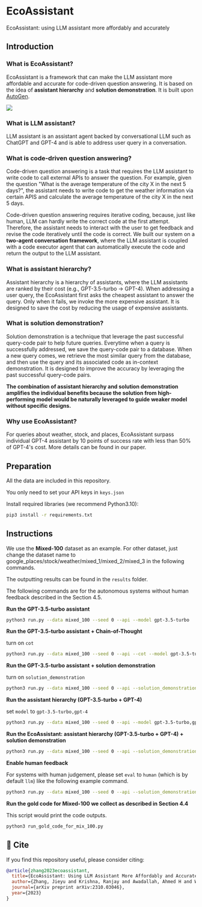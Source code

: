 # EcoAssistant

EcoAssistant: using LLM assistant more affordably and accurately


## Introduction

### What is EcoAssistant?

EcoAssistant is a framework that can make the LLM assistant more affordable and accurate for code-driven question answering. It is based on the idea of **assistant hierarchy** and **solution demonstration**.
It is built upon [AutoGen](https://github.com/microsoft/autogen).

![](https://github.com/JieyuZ2/EcoAssistant/blob/main/assets/system.png?raw=true)

### What is LLM assistant?

LLM assistant is an assistant agent backed by conversational LLM such as ChatGPT and GPT-4 and is able to address user query in a conversation.

### What is code-driven question answering?

Code-driven question answering is a task that requires the LLM assistant to write code to call external APIs to answer the question. 
For example, given the question "What is the average temperature of the city X in the next 5 days?", the assistant needs to write code to get the weather information via certain APIS and calculate the average temperature of the city X in the next 5 days.

Code-driven question answering requires iterative coding, because, just like human, LLM can hardly write the correct code at the first attempt.
Therefore, the assistant needs to interact with the user to get feedback and revise the code iteratively until the code is correct.
We built our system on a **two-agent conversation framework**, where the LLM assistant is coupled with a code executor agent that can automatically execute the code and return the output to the LLM assistant.

### What is assistant hierarchy?

Assistant hierarchy is a hierarchy of assistants, where the LLM assistants are ranked by their cost (e.g., GPT-3.5-turbo -> GPT-4). 
When addressing a user query, the EcoAssistant first asks the cheapest assistant to answer the query. 
Only when it fails, we invoke the more expensive assistant. It is designed to save the cost by reducing the usage of expensive assistants.

### What is solution demonstration?

Solution demonstration is a technique that leverage the past successful query-code pair to help future queries.
Everytime when a query is successfully addressed, we save the query-code pair to a database. 
When a new query comes, we retrieve the most similar query from the database, and then use the query and its associated code as in-context demonstration.
It is designed to improve the accuracy by leveraging the past successful query-code pairs.

**The combination of assistant hierarchy and solution demonstration amplifies the individual benefits because the solution from high-performing model would be naturally leveraged to guide weaker model without specific designs.**

### Why use EcoAssistant?

For queries about weather, stock, and places, EcoAssistant surpass individual GPT-4 assistant by 10 points of success rate with less than 50% of GPT-4's cost.
More details can be found in our paper.

## Preparation

All the data are included in this repository.

You only need to set your API keys in `keys.json`

Install required libraries (we recommend Python3.10):

```bash
pip3 install -r requirements.txt
```

## Instructions

We use the **Mixed-100** dataset as an example. For other dataset, just change the dataset name to google_places/stock/weather/mixed_1/mixed_2/mixed_3 in the following commands.

The outputting results can be found in the `results` folder.

The following commands are for the autonomous systems without human feedback described in the Section 4.5.


**Run the GPT-3.5-turbo assistant**

```bash
python3 run.py --data mixed_100 --seed 0 --api --model gpt-3.5-turbo 
```

**Run the GPT-3.5-turbo assistant + Chain-of-Thought**

turn on `cot`

```bash
python3 run.py --data mixed_100 --seed 0 --api --cot --model gpt-3.5-turbo 
```


**Run the GPT-3.5-turbo assistant + solution demonstration**

turn on `solution_demonstration`

```bash
python3 run.py --data mixed_100 --seed 0 --api --solution_demonstration --model gpt-3.5-turbo 
```


**Run the assistant hierarchy (GPT-3.5-turbo + GPT-4)**

set `model` to `gpt-3.5-turbo,gpt-4` 

```bash
python3 run.py --data mixed_100 --seed 0 --api --model gpt-3.5-turbo,gpt-4
```


**Run the EcoAssistant: assistant hierarchy (GPT-3.5-turbo + GPT-4) + solution demonstration**

```bash
python3 run.py --data mixed_100 --seed 0 --api --solution_demonstration --model gpt-3.5-turbo,gpt-4
```

**Enable human feedback**

For systems with human judgement, please set `eval` to `human` (which is by default `llm`) like the following example command.

```bash
python3 run.py --data mixed_100 --seed 0 --api --solution_demonstration --model gpt-3.5-turbo,gpt-4 --eval human
```

**Run the gold code for Mixed-100 we collect as described in Section 4.4**

This script would print the code outputs.

```bash
python3 run_gold_code_for_mix_100.py
```

## :paperclip: Cite

If you find this repository useful, please consider citing:
```bibtex
@article{zhang2023ecoassistant,
  title={EcoAssistant: Using LLM Assistant More Affordably and Accurately},
  author={Zhang, Jieyu and Krishna, Ranjay and Awadallah, Ahmed H and Wang, Chi},
  journal={arXiv preprint arXiv:2310.03046},
  year={2023}
}
```
